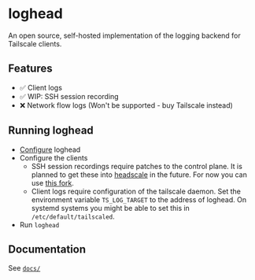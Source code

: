 # loghead

An open source, self-hosted implementation of the logging backend for Tailscale clients.

## Features

- :white_check_mark: Client logs
- :white_check_mark: WIP: SSH session recording
- :x: Network flow logs (Won't be supported - buy Tailscale instead)

## Running loghead

- [Configure](./docs/config.md) loghead
- Configure the clients
    - SSH session recordings require patches to the control plane. It is planned to get these into [headscale](https://github.com/juanfont/headscale) in the future. For now you can use [this fork](https://github.com/Qup42/headscale/tree/feat/sshSessionRecording).
    - Client logs require configuration of the tailscale daemon. Set the environment variable `TS_LOG_TARGET` to the address of loghead. On systemd systems you might be able to set this in `/etc/default/tailscaled`.
- Run `loghead`

## Documentation

See [`docs/`](docs/)
